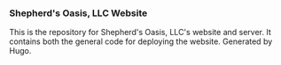 ### Shepherd's Oasis, LLC Website

This is the repository for Shepherd's Oasis, LLC's website and server. It contains both the general code for deploying the website. Generated by Hugo.

